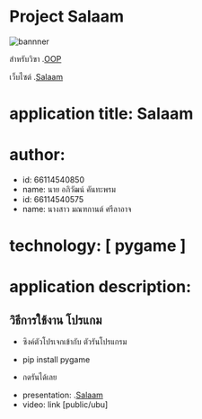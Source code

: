 # Project Salaam
![bannner](messageImage_1709468848078(1).jpg)

สำหรับวิฃา .[OOP](https://wichit2s.github.io)

เว็บไซต์ .[Salaam](https://github.com/xoKIMox/oop-project.github.io)

# application title: **Salaam**


# author: 

  * id: 66114540850
  * name: นาย อภิวัฒน์ คันทะพรม
  * id: 66114540575
  * name: นางสาว มณฑกานต์ ศรีลาอาจ

# technology: [ pygame ]

# application description:
## วิธีการใช้งาน โปรแกม

- ซิงค์ตัวโปรเจกเข้ากับ ตัวรันโปรแกรม
  
- pip install pygame
  
- กดรันได้เลย
  
* presentation: .[Salaam](https://www.canva.com/design/DAF9-KZwWJo/f4CRZLaA0hgyuB8vEMfV2A/edit?utm_content=DAF9-KZwWJo&utm_campaign=designshare&utm_medium=link2&utm_source=sharebutton)
* video: link [public/ubu]

